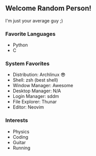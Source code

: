 ## Welcome Random Person!
I'm just your average guy ;)

### Favorite Languages
* Python
* C

### System Favorites
* Distribution: Archlinux 😎
* Shell: zsh (best shell)
* Window Manager: Awesome
* Desktop Manager: N/A
* Login Manager: sddm
* File Explorer: Thunar
* Editor: Neovim

### Interests
* Physics
* Coding
* Guitar
* Running
